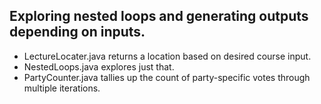 ## Exploring nested loops and generating outputs depending on inputs.
- LectureLocater.java returns a location based on desired course input.
- NestedLoops.java explores just that.
- PartyCounter.java tallies up the count of party-specific votes through multiple iterations.